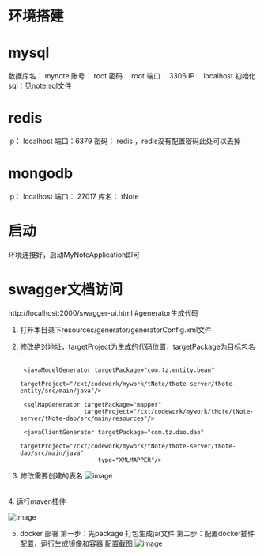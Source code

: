 # 环境搭建
# mysql  
数据库名： mynote
账号： root
密码： root
端口： 3306
IP： localhost
初始化sql：见note.sql文件
# redis
ip： localhost
端口：6379
密码： redis ，redis没有配置密码此处可以去掉
# mongodb
ip： localhost
端口： 27017
库名： tNote
# 启动
环境连接好，启动MyNoteApplication即可
# swagger文档访问
http://localhost:2000/swagger-ui.html
#generator生成代码
1. 打开本目录下resources/generator/generatorConfig.xml文件
2. 修改绝对地址，targetProject为生成的代码位置，targetPackage为目标包名
`

        <javaModelGenerator targetPackage="com.tz.entity.bean"
                            targetProject="/cxt/codework/mywork/tNote/tNote-server/tNote-entity/src/main/java"/>

        <sqlMapGenerator targetPackage="mapper"
                         targetProject="/cxt/codework/mywork/tNote/tNote-server/tNote-dao/src/main/resources"/>

        <javaClientGenerator targetPackage="com.tz.dao.dao"
                             targetProject="/cxt/codework/mywork/tNote/tNote-server/tNote-dao/src/main/java"
                             type="XMLMAPPER"/>
`
3. 修改需要创建的表名
![image](https://github.com/TianPuJun/tNote/blob/more-module/tNote-server/tNote-generator/src/img/WX20190910-094829%402x.png)
<table tableName="note_log"><generatedKey column="id" sqlStatement="JDBC"/></table>
4. 运行maven插件

![image](https://github.com/TianPuJun/tNote/blob/more-module/tNote-server/tNote-generator/src/img/WX20190910-095137%402x.png)

5. docker 部署
第一步：先package 打包生成jar文件
第二步：配置docker插件配置，运行生成镜像和容器
配置截图
![image](https://github.com/TianPuJun/tNote/tree/master/tNote-server/src/main/resources/img/docker_run_setter.png)